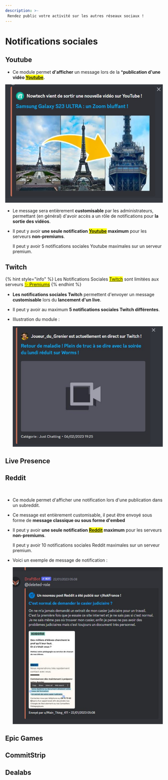 ```yaml
---
description: >-
 Rendez public votre activité sur les autres réseaux sociaux !
---
```

# Notifications sociales

## Youtube

* Ce module permet **d'afficher** un message lors de la ***publication d'une vidéo <mark style="color:orange;">[Youtube](https://www.youtube.com/?themeRefresh=1)</mark>.**

![SocialNotif Youtube](../.gitbook/assets/socialnotifs/SocialNotif_Youtube.jpg)

* Le message sera entièrement **customisable** par les administrateurs, permettant (en général) d'avoir accès a un rôle de notifications pour **la sortie des vidéos**.

*  Il peut y avoir **une seule notification <mark style="color:orange;">[Youtube](https://www.youtube.com/?themeRefresh=1)</mark> maximum** pour les serveurs **non-premiums**.

    Il peut y avoir 5 notifications sociales Youtube maximales sur un serveur premium.

## Twitch

{% hint style="info" %}
Les Notifications Sociales <mark style="color:orange;">[Twitch](https://www.twitch.tv/)</mark> sont limitées aux serveurs <mark style="color:orange;">[✨ Premiums](https://www.draftbot.fr/premium)</mark>
{% endhint %}

* **Les notifications sociales Twitch** permettent d'envoyer un message **customisable** lors du **lancement d'un live**.

* Il peut y avoir au maximum **5 notifications sociales Twitch différentes**.

* Illustration du module : 

    ![SocialNotif Twitch](../.gitbook/assets/socialnotifs/SocialNotif_Twitch.jpg)

## Live Presence



## Reddit
 
* Ce module permet d'afficher une notification lors d'une publication dans un subreddit.

* Ce message est entièrement customisable, il peut être envoyé sous forme de **message classique ou sous forme d'embed**

*  Il peut y avoir **une seule notification <mark style="color:orange;">[Reddit](https://www.reddit.com/)</mark> maximum** pour les serveurs **non-premiums**.

    Il peut y avoir 10 notifications sociales Reddit maximales sur un serveur premium.

* Voici un exemple de message de notification :

    ![Illustration Reddit](../.gitbook/assets/socialnotifs/SocialNotif_Reddit.jpg)

## Epic Games

## CommitStrip

## Dealabs